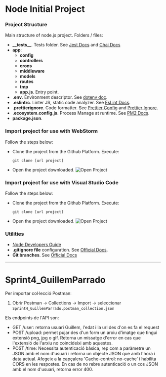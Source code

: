 
# Node Initial Project

### Project Structure

Main structure of node.js project. Folders / files:

- <b>\_\_tests__</b>. Tests folder. See [Jest Docs](https://jestjs.io/es-ES/docs/configuration) and [Chai Docs](https://www.chaijs.com/)
- <b>app</b>:
    - <b>config</b>
    - <b>controllers</b>
    - <b>crons</b>
    - <b>middleware</b>
    - <b>models</b>
    - <b>routes</b>
    - <b>tmp</b>
    - <b>app.js</b>. Entry point.
- <b>.env</b>. Environment descriptor. See [dotenv doc](https://www.npmjs.com/package/dotenv).
- <b>.eslintrc</b>. Linter JS, static code analyzer. See [EsLint Docs](https://eslint.org/docs/user-guide/configuring/configuration-files).
- <b>.prettierignore</b>. Code formatter. See [Prettier Config](https://prettier.io/docs/en/configuration.html) and [Prettier Ignore](https://prettier.io/docs/en/ignore.html).
- <b>.ecosystem.config.js</b>. Process Manage at runtime. See [PM2 Docs](https://pm2.keymetrics.io/).
- <b>package.json</b>.

### Import project for use with WebStorm

Follow the steps below:
* Clone the project from the Github Platform. Execute:
  ```
  git clone [url project]
  ```
* Open the project downloaded.
![Open Project](img/webstorm_open.png)


### Import project for use with Visual Studio Code

Follow the steps below:
* Clone the project from the Github Platform. Execute:
  ```
  git clone [url project]
  ```
* Open the project downloaded.
  ![Open Project](img/VSC_open.png)


### Utilities

* [Node Developers Guide](https://nodejs.dev/learn)
* **.gitignore file** configuration. See [Official Docs](https://docs.github.com/en/get-started/getting-started-with-git/ignoring-files).
* **Git branches**. See [Official Docs](https://git-scm.com/book/en/v2/Git-Branching-Branches-in-a-Nutshell)


<hr>

# Sprint4_GuillemParrado


Per importar col·lecció Postman:
1. Obrir Postman -> Collections -> Import -> seleccionar `Sprint4_GuillemParrado.postman_collection.json`

Els endpoints de l'API son:
- GET /user: retorna usuari Guillem, l'edat i la url des d'on es fa el request
- POST /upload: permet pujar des d'un form un arxiu d'imatge que tingui extensió png, jpg o gif. Retorna un missatge d'error en cas que l'extensió de l'arxiu no coincideixi amb aquestes.
- POST /time: Necessita autenticació bàsica, rep com a paràmetre un JSON amb el nom d'usuari i retorna un objecte JSON que amb l'hora i data actual. Afegeix a la capçalera 'Cache-control: no-cache' i habilita CORS en les respostes. En cas de no rebre autenticació o un cos JSON amb el nom d'usuari, retorna error 400.

